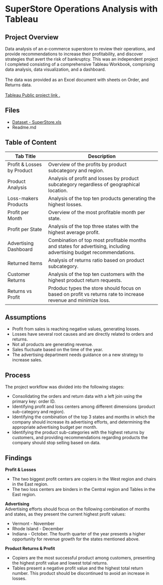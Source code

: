 # SuperStore Operations Analysis with Tableau

## Project Overview
Data analysis of an e-commerce superstore to review their operations, and provide recommendations to increase their profitability, and discover strategies that avert the risk of bankruptcy. 
This was an independent project I completed consisting of a comprehensive Tableau Workbook, comprising data analysis, data visualization, and a dashboard. 
<br>  
The data was provided as an Excel document with sheets on Order, and Returns data. <br>  
<a href='https://public.tableau.com/views/2023_11_19_Project4_TB/ProfitLossCenters?:language=en-US&:display_count=n&:origin=viz_share_link' target=_blank><u>Tableau Public project link </u>.</a>

## Files  
- [Dataset - SuperStore.xls](https://github.com/LidiaRJ/SuperStore-operations-analysis---Trableau/blob/main/Superstore.xls)
- Readme.md


## Table of Content
| Tab Title| Description | 
| -------- | ------------|
| Profit & Losses by Product | Overview of the profits by product subcategory and region. |
| Product Analysis | Analysis of profit and losses by product subcategory regardless of geographical location. |
| Loss-makers Products | Analysis of the top ten products generating the highest losses. |
| Profit per Month | Overview of the most profitable month per state. |
| Profit per State | Analysis of the top three states with the highest average profit. |
| Advertising Dashboard | Combination of top most profitable months and states for advertising, including advertising budget recommendations. | 
| Returned Items | Analysis of returns ratio based on product subcategory. |
| Customer Returns | Analysis of the top ten customers with the highest product return requests. |
| Returns vs Profit | Prdoduc types the store should focus on based on profit vs returns rate to increase revenue and minimize loss. | 

## Assumptions
- Profit from sales is reaching negative values, generating losses.
- Losses have several root causes and are directly related to orders and returns.
- Not all products are generating revenue.
- Sales fluctuate based on the time of the year. 
- The advertising department needs guidance on a new strategy to increase sales.

## Process
The project workflow was divided into the following stages: 
- Consolidating the orders and return data with a left join using the primary key: order ID.
- Identifying profit and loss centers among different dimensions (product sub-category and region). 
- Identifying the combination of the top 3 states and months in which the company should increase its advertising efforts, and determining the appropriate advertising budget per month.
- Identifying the product sub-categories with the highest returns by customers, and providing recommendations regarding products the company should stop selling based on data.

## Findings
__Profit & Losses__
- The two biggest profit centers are copiers in the West region and chairs in the East region. 
- The two loss centers are binders in the Central region and Tables in the East region.
  
__Advertising__    
Advertising efforts should focus on the following combination of months and states, as they present the current highest profit values:
  - Vermont - November
  - Rhode Island - December
  - Indiana - October.
The fourth quarter of the year presents a higher opportunity for revenue growth for the states mentioned above.

__Product Returns & Profit__
- Copiers are the most successful product among customers, presenting the highest profit value and lowest total returns. 
- Tables present a negative profit value and the highest total return number. This product should be discontinued to avoid an increase in losses. 
